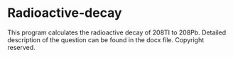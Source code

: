 # Radioactive-decay
This program calculates the radioactive decay of 208TI to 208Pb.
Detailed description of the question can be found in the docx file.
Copyright reserved.
